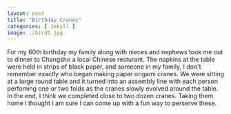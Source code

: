 ```yaml
---
layout: post
title: "Birthday Cranes"
categories: [ Jekyll ]
image: ./bird1.jpg
---
```


For my 60th birthday my family along with nieces and nephews took me out to dinner to Changsho a local Chinese resturant. The napkins at the table were held in strips of black paper, and someone in my family, I don't remember exactly who began making paper origami cranes. We were sitting at a large round table and it turned into an assembly line with each person perfoming one or two folds as the cranes slowly evolved around the table. In the end, I think we completed close to two dozen cranes. Taking them home I thought I am sure I can come up with a fun way to perserve these. 


